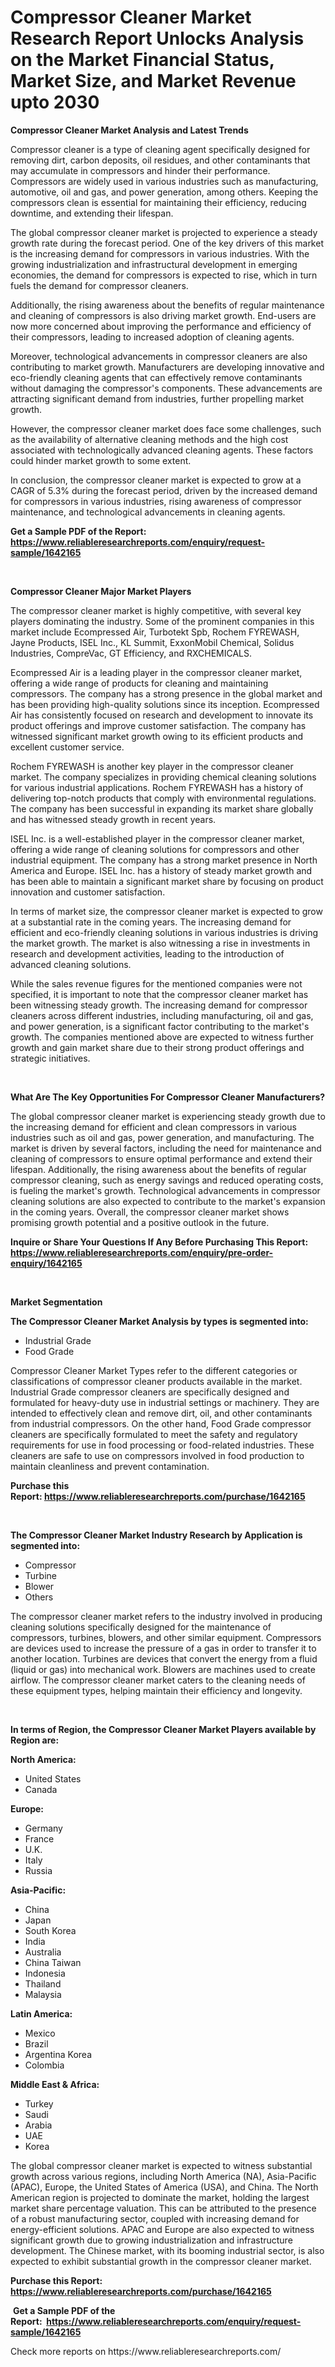 <p><h1>Compressor Cleaner Market Research Report Unlocks Analysis on the Market Financial Status, Market Size, and Market Revenue upto 2030</h1></p><p><strong>Compressor Cleaner Market Analysis and Latest Trends</strong></p>
<p><p>Compressor cleaner is a type of cleaning agent specifically designed for removing dirt, carbon deposits, oil residues, and other contaminants that may accumulate in compressors and hinder their performance. Compressors are widely used in various industries such as manufacturing, automotive, oil and gas, and power generation, among others. Keeping the compressors clean is essential for maintaining their efficiency, reducing downtime, and extending their lifespan.</p><p>The global compressor cleaner market is projected to experience a steady growth rate during the forecast period. One of the key drivers of this market is the increasing demand for compressors in various industries. With the growing industrialization and infrastructural development in emerging economies, the demand for compressors is expected to rise, which in turn fuels the demand for compressor cleaners.</p><p>Additionally, the rising awareness about the benefits of regular maintenance and cleaning of compressors is also driving market growth. End-users are now more concerned about improving the performance and efficiency of their compressors, leading to increased adoption of cleaning agents.</p><p>Moreover, technological advancements in compressor cleaners are also contributing to market growth. Manufacturers are developing innovative and eco-friendly cleaning agents that can effectively remove contaminants without damaging the compressor's components. These advancements are attracting significant demand from industries, further propelling market growth.</p><p>However, the compressor cleaner market does face some challenges, such as the availability of alternative cleaning methods and the high cost associated with technologically advanced cleaning agents. These factors could hinder market growth to some extent.</p><p>In conclusion, the compressor cleaner market is expected to grow at a CAGR of 5.3% during the forecast period, driven by the increased demand for compressors in various industries, rising awareness of compressor maintenance, and technological advancements in cleaning agents.</p></p>
<p><strong>Get a Sample PDF of the Report:&nbsp; <a href="https://www.reliableresearchreports.com/enquiry/request-sample/1642165">https://www.reliableresearchreports.com/enquiry/request-sample/1642165</a></strong></p>
<p>&nbsp;</p>
<p><strong>Compressor Cleaner Major Market Players</strong></p>
<p><p>The compressor cleaner market is highly competitive, with several key players dominating the industry. Some of the prominent companies in this market include Ecompressed Air, Turbotekt Spb, Rochem FYREWASH, Jayne Products, ISEL Inc., KL Summit, ExxonMobil Chemical, Solidus Industries, CompreVac, GT Efficiency, and RXCHEMICALS. </p><p>Ecompressed Air is a leading player in the compressor cleaner market, offering a wide range of products for cleaning and maintaining compressors. The company has a strong presence in the global market and has been providing high-quality solutions since its inception. Ecompressed Air has consistently focused on research and development to innovate its product offerings and improve customer satisfaction. The company has witnessed significant market growth owing to its efficient products and excellent customer service.</p><p>Rochem FYREWASH is another key player in the compressor cleaner market. The company specializes in providing chemical cleaning solutions for various industrial applications. Rochem FYREWASH has a history of delivering top-notch products that comply with environmental regulations. The company has been successful in expanding its market share globally and has witnessed steady growth in recent years.</p><p>ISEL Inc. is a well-established player in the compressor cleaner market, offering a wide range of cleaning solutions for compressors and other industrial equipment. The company has a strong market presence in North America and Europe. ISEL Inc. has a history of steady market growth and has been able to maintain a significant market share by focusing on product innovation and customer satisfaction.</p><p>In terms of market size, the compressor cleaner market is expected to grow at a substantial rate in the coming years. The increasing demand for efficient and eco-friendly cleaning solutions in various industries is driving the market growth. The market is also witnessing a rise in investments in research and development activities, leading to the introduction of advanced cleaning solutions.</p><p>While the sales revenue figures for the mentioned companies were not specified, it is important to note that the compressor cleaner market has been witnessing steady growth. The increasing demand for compressor cleaners across different industries, including manufacturing, oil and gas, and power generation, is a significant factor contributing to the market's growth. The companies mentioned above are expected to witness further growth and gain market share due to their strong product offerings and strategic initiatives.</p></p>
<p>&nbsp;</p>
<p><strong>What Are The Key Opportunities For Compressor Cleaner Manufacturers?</strong></p>
<p><p>The global compressor cleaner market is experiencing steady growth due to the increasing demand for efficient and clean compressors in various industries such as oil and gas, power generation, and manufacturing. The market is driven by several factors, including the need for maintenance and cleaning of compressors to ensure optimal performance and extend their lifespan. Additionally, the rising awareness about the benefits of regular compressor cleaning, such as energy savings and reduced operating costs, is fueling the market's growth. Technological advancements in compressor cleaning solutions are also expected to contribute to the market's expansion in the coming years. Overall, the compressor cleaner market shows promising growth potential and a positive outlook in the future.</p></p>
<p><strong>Inquire or Share Your Questions If Any Before Purchasing This Report: <a href="https://www.reliableresearchreports.com/enquiry/pre-order-enquiry/1642165">https://www.reliableresearchreports.com/enquiry/pre-order-enquiry/1642165</a></strong></p>
<p>&nbsp;</p>
<p><strong>Market Segmentation</strong></p>
<p><strong>The Compressor Cleaner Market Analysis by types is segmented into:</strong></p>
<p><ul><li>Industrial Grade</li><li>Food Grade</li></ul></p>
<p><p>Compressor Cleaner Market Types refer to the different categories or classifications of compressor cleaner products available in the market. Industrial Grade compressor cleaners are specifically designed and formulated for heavy-duty use in industrial settings or machinery. They are intended to effectively clean and remove dirt, oil, and other contaminants from industrial compressors. On the other hand, Food Grade compressor cleaners are specifically formulated to meet the safety and regulatory requirements for use in food processing or food-related industries. These cleaners are safe to use on compressors involved in food production to maintain cleanliness and prevent contamination.</p></p>
<p><strong>Purchase this Report:&nbsp;<a href="https://www.reliableresearchreports.com/purchase/1642165">https://www.reliableresearchreports.com/purchase/1642165</a></strong></p>
<p>&nbsp;</p>
<p><strong>The Compressor Cleaner Market Industry Research by Application is segmented into:</strong></p>
<p><ul><li>Compressor</li><li>Turbine</li><li>Blower</li><li>Others</li></ul></p>
<p><p>The compressor cleaner market refers to the industry involved in producing cleaning solutions specifically designed for the maintenance of compressors, turbines, blowers, and other similar equipment. Compressors are devices used to increase the pressure of a gas in order to transfer it to another location. Turbines are devices that convert the energy from a fluid (liquid or gas) into mechanical work. Blowers are machines used to create airflow. The compressor cleaner market caters to the cleaning needs of these equipment types, helping maintain their efficiency and longevity.</p></p>
<p>&nbsp;</p>
<p><strong>In terms of Region, the Compressor Cleaner Market Players available by Region are:</strong></p>
<p>
    <p> <strong> North America: </strong>
        <ul>
            <li>United States</li>
            <li>Canada</li>
        </ul>
        </p> 
    <p> <strong> Europe: </strong>
        <ul>
            <li>Germany</li>
            <li>France</li>
            <li>U.K.</li>
            <li>Italy</li>
            <li>Russia</li>
        </ul>
        </p> 
    <p> <strong> Asia-Pacific: </strong>
        <ul>
            <li>China</li>
            <li>Japan</li>
            <li>South Korea</li>
            <li>India</li>
            <li>Australia</li>
            <li>China Taiwan</li>
            <li>Indonesia</li>
            <li>Thailand</li>
            <li>Malaysia</li>
        </ul>
        </p> 
    <p> <strong> Latin America: </strong>
        <ul>
            <li>Mexico</li>
            <li>Brazil</li>
            <li>Argentina Korea</li>
            <li>Colombia</li>
        </ul>
        </p> 
    <p> <strong> Middle East & Africa: </strong>
        <ul>
            <li>Turkey</li>
            <li>Saudi</li>
            <li>Arabia</li>
            <li>UAE</li>
            <li>Korea</li>
        </ul>
    </p>
    </p>
<p><p>The global compressor cleaner market is expected to witness substantial growth across various regions, including North America (NA), Asia-Pacific (APAC), Europe, the United States of America (USA), and China. The North American region is projected to dominate the market, holding the largest market share percentage valuation. This can be attributed to the presence of a robust manufacturing sector, coupled with increasing demand for energy-efficient solutions. APAC and Europe are also expected to witness significant growth due to growing industrialization and infrastructure development. The Chinese market, with its booming industrial sector, is also expected to exhibit substantial growth in the compressor cleaner market.</p></p>
<p><strong>Purchase this Report: <a href="https://www.reliableresearchreports.com/purchase/1642165">https://www.reliableresearchreports.com/purchase/1642165</a></strong></p>
<p>&nbsp;<strong>Get a Sample PDF of the Report:&nbsp;&nbsp;<a href="https://www.reliableresearchreports.com/enquiry/request-sample/1642165">https://www.reliableresearchreports.com/enquiry/request-sample/1642165</a></strong></p>
<p><strong></strong></p>
<p>Check more reports on https://www.reliableresearchreports.com/</p>